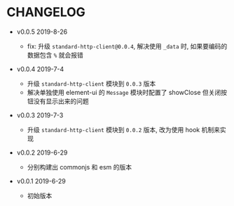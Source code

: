 # CHANGELOG

* v0.0.5 2019-8-26

  * fix: 升级 `standard-http-client@0.0.4`, 解决使用 `_data` 时, 如果要编码的数据包含 `%` 就会报错

* v0.0.4 2019-7-4

  * 升级 `standard-http-client` 模块到 `0.0.3` 版本
  * 解决单独使用 element-ui 的 `Message` 模块时配置了 showClose 但关闭按钮没有显示出来的问题

* v0.0.3 2019-7-3

  * 升级 `standard-http-client` 模块到 `0.0.2` 版本, 改为使用 hook 机制来实现

* v0.0.2 2019-6-29

  * 分别构建出 commonjs 和 esm 的版本

* v0.0.1 2019-6-29

  * 初始版本